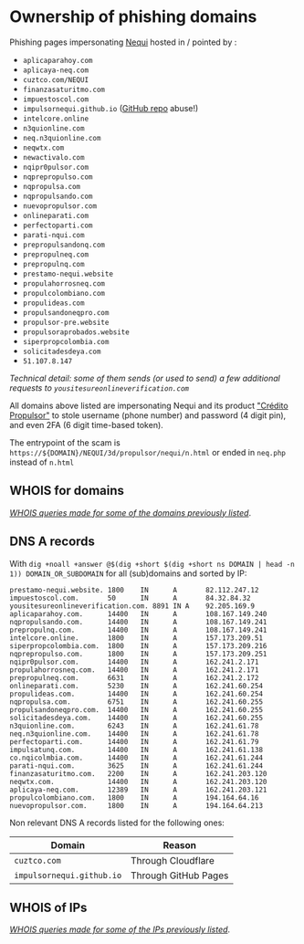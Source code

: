 # Ownership of phishing domains

Phishing pages impersonating [Nequi](https://www.nequi.com.co) hosted in / pointed by :

- `aplicaparahoy.com`
- `aplicaya-neq.com`
- `cuztco.com/NEQUI`
- `finanzasaturitmo.com`
- `impuestoscol.com`
- `impulsornequi.github.io` ([GitHub repo](https://github.com/impulsornequi/impulsornequi.github.io) abuse!)
- `intelcore.online`
- `n3quionline.com`
- `neq.n3quionline.com`
- `neqwtx.com`
- `newactivalo.com`
- `nqipr0pulsor.com`
- `nqprepropulso.com`
- `nqpropulsa.com`
- `nqpropulsando.com`
- `nuevopropulsor.com`
- `onlineparati.com`
- `perfectoparti.com`
- `parati-nqui.com`
- `prepropulsandonq.com`
- `prepropulneq.com`
- `prepropulnq.com`
- `prestamo-nequi.website`
- `propulahorrosneq.com`
- `propulcolombiano.com`
- `propulideas.com`
- `propulsandoneqpro.com`
- `propulsor-pre.website`
- `propulsoraprobados.website`
- `siperpropcolombia.com`
- `solicitadesdeya.com`
- `51.107.8.147`

_Technical detail: some of them sends (or used to send) a few additional requests to `yousitesureonlineverification.com`_

All domains above listed are impersonating Nequi and its product ["Crédito Propulsor"](https://www.nequi.com.co/personas/credito/propulsor) to stole username (phone number) and password (4 digit pin), and even 2FA (6 digit time-based token).

The entrypoint of the scam is `https://${DOMAIN}/NEQUI/3d/propulsor/nequi/n.html` or ended in `neq.php` instead of `n.html`

## WHOIS for domains

_[WHOIS queries made for some of the domains previously listed](logs/whois%20domain/README.md)_.


## DNS A records

With `dig +noall +answer @$(dig +short $(dig +short ns DOMAIN | head -n 1)) DOMAIN_OR_SUBDOMAIN` for all (sub)domains and sorted by IP:

```log
prestamo-nequi.website. 1800    IN      A       82.112.247.12
impuestoscol.com.       50      IN      A       84.32.84.32
yousitesureonlineverification.com. 8891 IN A    92.205.169.9
aplicaparahoy.com.      14400   IN      A       108.167.149.240
nqpropulsando.com.      14400   IN      A       108.167.149.241
prepropulnq.com.        14400   IN      A       108.167.149.241
intelcore.online.       1800    IN      A       157.173.209.51
siperpropcolombia.com.  1800    IN      A       157.173.209.216
nqprepropulso.com.      1800    IN      A       157.173.209.251
nqipr0pulsor.com.       14400   IN      A       162.241.2.171
propulahorrosneq.com.   14400   IN      A       162.241.2.171
prepropulneq.com.       6631    IN      A       162.241.2.172
onlineparati.com.       5230    IN      A       162.241.60.254
propulideas.com.        14400   IN      A       162.241.60.254
nqpropulsa.com.         6751    IN      A       162.241.60.255
propulsandoneqpro.com.  14400   IN      A       162.241.60.255
solicitadesdeya.com.    14400   IN      A       162.241.60.255
n3quionline.com.        6243    IN      A       162.241.61.78
neq.n3quionline.com.    14400   IN      A       162.241.61.78
perfectoparti.com.      14400   IN      A       162.241.61.79
impulsatunq.com.        14400   IN      A       162.241.61.138
co.nqicolmbia.com.      14400   IN      A       162.241.61.244
parati-nqui.com.        3625    IN      A       162.241.61.244
finanzasaturitmo.com.   2200    IN      A       162.241.203.120
neqwtx.com.             14400   IN      A       162.241.203.120
aplicaya-neq.com.       12389   IN      A       162.241.203.121
propulcolombiano.com.   1800    IN      A       194.164.64.16
nuevopropulsor.com.     1800    IN      A       194.164.64.213
```

Non relevant DNS A records listed for the following ones:

|           Domain          |       Reason         |
|            ---            |         ---          |
| `cuztco.com`              | Through Cloudflare   |
| `impulsornequi.github.io` | Through GitHub Pages |

## WHOIS of IPs

_[WHOIS queries made for some of the IPs previously listed](logs/whois%20ip/README.md)_.
